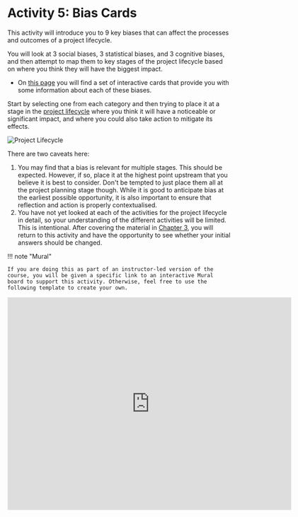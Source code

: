 # Activity 5: Bias Cards

This activity will introduce you to 9 key biases that can affect the processes and outcomes of a project lifecycle.

You will look at 3 social biases, 3 statistical biases, and 3 cognitive biases, and then attempt to map them to key stages of the project lifecycle based on where you think they will have the biggest impact.

- On [this page](https://bit.ly/3phlmw3) you will find a set of interactive cards that provide you with some information about each of these biases.

Start by selecting one from each category and then trying to place it at a stage in the [project lifecycle](project_lifecycle.md) where you think it will have a noticeable or significant impact, and where you could also take action to mitigate its effects.

![Project Lifecycle](../../images/assets/graphics/project-lifecycle.png)

There are two caveats here:

1. You may find that a bias is relevant for multiple stages. This should be expected. However, if so, place it at the highest point upstream that you believe it is best to consider. Don't be tempted to just place them all at the project planning stage though. While it is good to anticipate bias at the earliest possible opportunity, it is also important to ensure that reflection and action is properly contextualised.
2. You have not yet looked at each of the activities for the project lifecycle in detail, so your understanding of the different activities will be limited. This is intentional. After covering the material in [Chapter 3](../chapter3/index.md), you will return to this activity and have the opportunity to see whether your initial answers should be changed.

!!! note "Mural"

    If you are doing this as part of an instructor-led version of the course, you will be given a specific link to an interactive Mural board to support this activity. Otherwise, feel free to use the following template to create your own.

<iframe src='https://app.mural.co/embed/739222d7-9987-46fc-87ee-b6c5c1e07362'
        width='100%'
        height='480px'
        style='min-width: 640px; min-height: 480px; background-color: #f4f4f4; border: 1px solid #efefef'
        sandbox='allow-same-origin allow-scripts allow-modals allow-popups allow-popups-to-escape-sandbox'>
</iframe>

<!---

Activity 4: Bias Cards

This activity introduces 9 key biases (3 for each of the different types), and explores which of the stages and activities for the project lifecycle is most impacted by their effects.

Please visit https://bit.ly/30BZaTb to view the associated instructions.
--->
